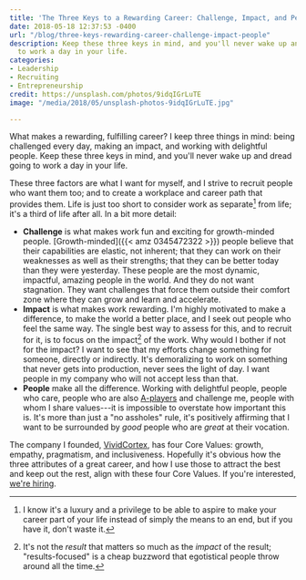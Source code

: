 ```yaml
---
title: 'The Three Keys to a Rewarding Career: Challenge, Impact, and People'
date: 2018-05-18 12:37:53 -0400
url: "/blog/three-keys-rewarding-career-challenge-impact-people"
description: Keep these three keys in mind, and you'll never wake up and dread going
  to work a day in your life.
categories:
- Leadership
- Recruiting
- Entrepreneurship
credit: https://unsplash.com/photos/9idqIGrLuTE
image: "/media/2018/05/unsplash-photos-9idqIGrLuTE.jpg"

---
```

What makes a rewarding, fulfilling career? I keep three things in mind: being challenged every day, making an impact, and working with delightful people. Keep these three keys in mind, and you'll never wake up and dread going to work a day in your life.

<!--more-->

These three factors are what I want for myself, and I strive to recruit people who want them too; and to create a workplace and career path that provides them. Life is just too short to consider work as separate[^privilege] from life; it's a third of life after all. In a bit more detail:

* **Challenge** is what makes work fun and exciting for growth-minded people. [Growth-minded]({{< amz 0345472322 >}}) people believe that their capabilities are elastic, not inherent; that they can work on their weaknesses as well as their strengths; that they can be better today than they were yesterday. These people are the most dynamic, impactful, amazing people in the world. And they do not want stagnation. They want challenges that force them outside their comfort zone where they can grow and learn and accelerate.
* **Impact** is what makes work rewarding. I'm highly motivated to make a difference, to make the world a better place, and I seek out people who feel the same way. The single best way to assess for this, and to recruit for it, is to focus on the impact[^results-focused] of the work. Why would I bother if not for the impact? I want to see that my efforts change something for someone, directly or indirectly. It's demoralizing to work on something that never gets into production, never sees the light of day. I want people in my company who will not accept less than that.
* **People** make all the difference. Working with delightful people, people who care, people who are also [A-players](/blog/eagles-dont-fly-with-turkeys/) and challenge me, people with whom I share values---it is impossible to overstate how important this is. It's more than just a "no assholes" rule, it's positively affirming that I want to be surrounded by *good* people who are *great* at their vocation.

The company I founded, [VividCortex](https://www.vividcortex.com), has four Core Values: growth, empathy, pragmatism, and inclusiveness. Hopefully it's obvious how the three attributes of a great career, and how I use those to attract the best and keep out the rest, align with these four Core Values. If you're interested, [we're hiring](https://www.vividcortex.com/company/careers).

[^privilege]: I know it's a luxury and a privilege to be able to aspire to make your career part of your life instead of simply the means to an end, but if you have it, don't waste it.
[^results-focused]: It's not the *result* that matters so much as the *impact* of the result; "results-focused" is a cheap buzzword that egotistical people throw around all the time. 
